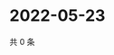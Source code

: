 # 2022-05-23

共 0 条

<!-- BEGIN WEIBO -->
<!-- 最后更新时间 Mon May 23 2022 04:13:48 GMT+0800 (China Standard Time) -->

<!-- END WEIBO -->
